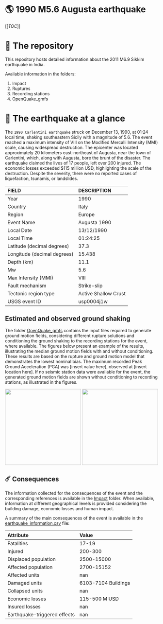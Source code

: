 # 🌎 1990 M5.6 Augusta earthquake
[[_TOC_]]

# 📂 The repository

This repository hosts detailed information about the 2011 M6.9 Sikkim earthquake in India.

Available information in the folders:

1. Impact
2. Ruptures
3. Recording stations
4. OpenQuake_gmfs


# 🚀 The earthquake at a glance 

The `1990 Carlentini earthquake` struck on December 13, 1990, at 01:24 local time, shaking southeastern Sicily with a magnitude of 5.6. The event reached a maximum intensity of VIII on the Modified Mercalli Intensity (MMI) scale, causing widespread destruction. The epicenter was located approximately 20 kilometers east-northeast of Augusta, near the town of Carlentini, which, along with Augusta, bore the brunt of the disaster. The earthquake claimed the lives of 17 people, left over 200 injured. The economic losses exceeded $115 million USD, highlighting the scale of the destruction. Despite the severity, there were no reported cases of liquefaction, tsunamis, or landslides.

| FIELD | DESCRIPTION |
|:-------|:-------------|
| Year | 1990 |
| Country | Italy |
| Region | Europe |
| Event Name | Augusta 1990 |
| Local Date | 13/12/1990 |
| Local Time | 01:24:25 |
| Latitude (decimal degrees) | 37.3 |
| Longitude (decimal degrees) | 15.438 |
| Depth (km) | 11.1 |
| Mw | 5.6 |
| Max Intensity (MMI) | VIII |
| Fault mechanism | Strike-slip |
| Tectonic region type | Active Shallow Crust |
| USGS event ID | usp0004j1w |

## Estimated and observed ground shaking

The folder [OpenQuake_gmfs](./OpenQuake_gmfs/) contains the input files required to generate ground motion fields, considering different rupture solutions and conditioning the ground shaking to the recording stations for the event, where available. The figures below present an example of the results, illustrating the median ground motion fields with and without conditioning. These results are based on the rupture and ground motion model that demonstrates the lowest nominal bias. The maximum recorded Peak Ground Acceleration (PGA) was [insert value here], observed at [insert location here]. If no seismic station data were available for the event, the generated ground motion fields are shown without conditioning to recording stations, as illustrated in the figures.

<img src="./4.OpenQuake_gmfs/median_gmf_stations_none.png" height="250">
<img src="./4.OpenQuake_gmfs/median_gmf_stations_all.png" height="250">

## ☄️ Consequences

The information collected for the consequences of the event and the corresponding references is available in the [Impact](./Impact) folder. When available, information at different geographical levels is provided considering the building damage, economic losses and human impact.

A summary of the main consequences of the event is available in the [earthquake_information.csv](./earthquake_information.csv) file:

| Attribute | Value |
|:-------|:-------------|
| Fatalities | 17-19 |
| Injured | 200-300 |
| Displaced population | 2500-15000 |
| Affected population | 2700-15152 |
| Affected units | nan |
| Damaged units | 6103-7104 Buildings |
| Collapsed units | nan |
| Economic losses | 115-500 M USD |
| Insured losses | nan |
| Earthquake-triggered effects | nan |